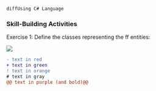   ```diffUsing C# Language```
<h3> Skill-Building Activities </h3>
<p>Exercise 1: Define the classes representing the ff entities:</p>


<img src="https://raw.githubusercontent.com/noviediano22/Novie_Diano/main/Capture.PNG">

  ```diff
- text in red
+ text in green
! text in orange
# text in gray
@@ text in purple (and bold)@@
```
